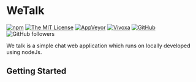 # WeTalk
[![npm](https://img.shields.io/npm/v/npm.svg?style=flat-square)](https://www.npmjs.org/package/npm)
[![The MIT License](https://img.shields.io/badge/license-MIT-orange.svg?style=flat-square)](http://opensource.org/licenses/MIT)
[![AppVeyor](https://img.shields.io/appveyor/ci/hiranthaPeiris/WeTalk.svg?style=flat-square)](https://github.com/hiranthaPeiris/WeTalk)
[![Vivoxa](https://img.shields.io/badge/CreatedBy-VivoxaLabs-brightgreen.svg)](https://github.com/VivoxaLabs)
[![GitHub](https://img.shields.io/github/forks/hiranthaPeiris/WeTalk.svg?style=flat-square)](https://github.com/hiranthaPeirs/WeTalk/network)
![GitHub followers](https://img.shields.io/github/followers/espadrine.svg?label=Follow&style=social)

We talk is a simple chat web application which runs on locally developed using nodeJs. 
## Getting Started
